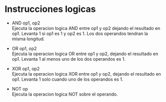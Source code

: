 # Instrucciones logicas

- AND op1, op2<br>
Ejecuta la operacion logica AND entre op1 y op2 dejando el resultado en op1. Levanta 1 si op1 es 1 y op2 es 1. Los dos operandos tendran la misma longitud.

- OR op1, op2<br>
Ejecuta la operacion logica OR entre op1 y op2, dejando el resultado en op1. Levanta 1 al menos uno de los dos operandos es 1.

- XOR op1, op2<br>
Ejecuta la operacion logica XOR entre op1 y op2, dejando el resultado en op1. Levanta 1 solo cuando uno de los operandos es 1.

- NOT op<br>
Ejecuta la operacion logica NOT sobre el operando. 









